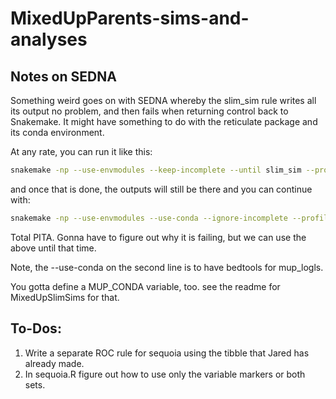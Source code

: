 # MixedUpParents-sims-and-analyses

## Notes on SEDNA

Something weird goes on with SEDNA whereby the slim_sim rule writes all its output
no problem, and then fails when returning control back to Snakemake.  It might
have something to do with the reticulate package and its conda environment.

At any rate, you can run it like this:
```sh
snakemake -np --use-envmodules --keep-incomplete --until slim_sim --profile hpcc-profiles/slurm/sedna
```
and once that is done, the outputs will still be there and you can continue with:
```sh
snakemake -np --use-envmodules --use-conda --ignore-incomplete --profile hpcc-profiles/slurm/sedna
```

Total PITA.  Gonna have to figure out why it is failing, but we can use the above
until that time.

Note, the --use-conda on the second line is to have bedtools for mup_logls.

You gotta define a MUP_CONDA variable, too. see the readme for MixedUpSlimSims for that.


## To-Dos:

1. Write a separate ROC rule for sequoia using the tibble that Jared has already made.
2. In sequoia.R figure out how to use only the variable markers or both sets.



